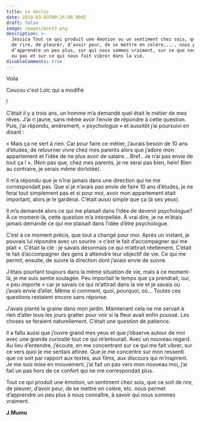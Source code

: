 ```yaml
---
title: Le déclic
date: 2019-03-03T00:26:00.000Z
draft: false
image: images/post3.png
description: >-
  Jessica Tout ce qui produit une émotion ou un sentiment chez sois, que ce soit
  de rire, de pleurer, d’avoir peur, de se mettre en colère,..., nous permet
  d’apprendre un peu plus, sur qui nous sommes vraiment, sur ce que nous aimons
  ou pas et sur ce qui nous fait vibrer dans la vie.
disableComments: true
---
```

Voila







Coucou c'est Loïc qui a modifié

!

C’était il y a trois ans, un homme m’a demandé quel était le métier de mes rêves. J’ai ri jaune, sans même avoir l’envie de répondre à cette question. Puis, j’ai répondu, amèrement, 
« psychologue » et aussitôt j’ai poursuivi en disant :

« Mais ça ne sert à rien. Car pour faire ce métier, j’aurais besoin de 10 ans d’études, de retourner vivre chez mes parents alors que j’adore mon appartement et l’idée de ne plus avoir de salaire… Bref.. Je n’ai pas envie de tout ça ! ». 
(Non pas que, chez mes parents, je ne serai pas bien, hein!  Bien au contraire, je serais même dorlotée).

Il m’a répondu que je n’irai jamais dans une direction qui ne me correspondait pas. Que si je n’avais pas envie de faire 10 ans d’études, je ne ferai tout simplement pas et si pour moi, avoir mon appartement était important, alors je le garderai. C’était aussi simple que ça (à ses yeux).

Il m’a demandé alors ce qui me plaisait dans l’idée de devenir psychologue? À ce moment-là, cette question m’a interpellée. À vrai dire, je ne m’étais jamais demandé ce qui me plaisait dans l’idée d’être psychologue.

C’est à ce moment précis, que tout a changé pour moi.
Après un instant, je pouvais lui répondre avec un sourire :« c’est le fait d’accompagner qui me plait ». 
C’était la clé : je savais désormais ce qui m’attirait réellement. C’était le fait d’accompagner des gens à atteindre leur objectif de vie. Ce qui me permit, ensuite, de suivre la direction dont j’avais envie de suivre. 

J’étais pourtant toujours dans la même situation de vie, mais à ce moment-là, je me suis sentie soulagée. Peu importait le temps que ça prendrait, oui, « peu importe » car je savais ce qui m’attirait dans la vie et je savais où j’avais envie d’aller. Même si comment, quoi, pourquoi, où… Toutes ces questions restaient encore sans réponse.

J’avais planté la graine dans mon jardin. Maintenant cela ne me servait à rien d’aller tous les jours gratter pour voir si la fleur avait enfin poussé. Les choses se feraient naturellement. C’était une question de patience. 

Il a fallu aussi que j’ouvre grand mes yeux et que j’observe autour de moi avec une grande curiosité tout ce qui m’entourait. Avec un nouveau regard.
Au lieu d’entendre, j’écoute, en me concentrant sur ce qui me fait vibrer, sur ce vers quoi je me sentais attirée. 
Que je me concentre sur mon ressenti que ce soit par rapport aux textes, aux films, aux discours qui m’inspirent. 
Je me suis mise en mouvement, j’ai fait un pas vers mon nouveau moi, j’ai fait un pas hors de ce confort qui ne me correspondait plus. 

Tout ce qui produit une émotion, un sentiment chez sois, que ce soit de rire, de pleurer, d’avoir peur, de se mettre en colère, etc. nous permet d’apprendre un peu plus à nous connaître, à savoir qui nous sommes vraiment. 

**J.Mumu**
